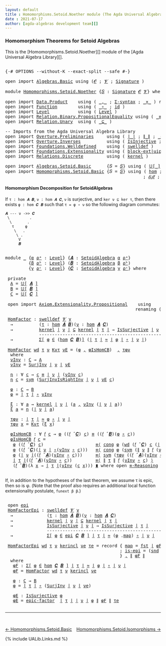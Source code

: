 ```yaml
---
layout: default
title : Homomorphisms.Setoid.Noether module (The Agda Universal Algebra Library)
date : 2021-07-17
author: [agda-algebras development team][]
---
```


### <a id="homomorphism-theorems-for-setoid-algebras">Homomorphism Theorems for Setoid Algebras</a>

This is the [Homomorphisms.Setoid.Noether][] module of the [Agda Universal Algebra Library][].

<pre class="Agda">

<a id="379" class="Symbol">{-#</a> <a id="383" class="Keyword">OPTIONS</a> <a id="391" class="Pragma">--without-K</a> <a id="403" class="Pragma">--exact-split</a> <a id="417" class="Pragma">--safe</a> <a id="424" class="Symbol">#-}</a>

<a id="429" class="Keyword">open</a> <a id="434" class="Keyword">import</a> <a id="441" href="Algebras.Basic.html" class="Module">Algebras.Basic</a> <a id="456" class="Keyword">using</a> <a id="462" class="Symbol">(</a><a id="463" href="Algebras.Basic.html#1155" class="Generalizable">𝓞</a> <a id="465" class="Symbol">;</a> <a id="467" href="Algebras.Basic.html#1157" class="Generalizable">𝓥</a> <a id="469" class="Symbol">;</a> <a id="471" href="Algebras.Basic.html#3581" class="Function">Signature</a> <a id="481" class="Symbol">)</a>

<a id="484" class="Keyword">module</a> <a id="491" href="Homomorphisms.Setoid.Noether.html" class="Module">Homomorphisms.Setoid.Noether</a> <a id="520" class="Symbol">{</a><a id="521" href="Homomorphisms.Setoid.Noether.html#521" class="Bound">𝑆</a> <a id="523" class="Symbol">:</a> <a id="525" href="Algebras.Basic.html#3581" class="Function">Signature</a> <a id="535" href="Algebras.Basic.html#1155" class="Generalizable">𝓞</a> <a id="537" href="Algebras.Basic.html#1157" class="Generalizable">𝓥</a><a id="538" class="Symbol">}</a> <a id="540" class="Keyword">where</a>

<a id="547" class="Keyword">open</a> <a id="552" class="Keyword">import</a> <a id="559" href="Data.Product.html" class="Module">Data.Product</a>    <a id="575" class="Keyword">using</a> <a id="581" class="Symbol">(</a> <a id="583" href="Agda.Builtin.Sigma.html#236" class="InductiveConstructor Operator">_,_</a> <a id="587" class="Symbol">;</a> <a id="589" href="Data.Product.html#916" class="Function">Σ-syntax</a> <a id="598" class="Symbol">;</a> <a id="600" href="Data.Product.html#1167" class="Function Operator">_×_</a> <a id="604" class="Symbol">)</a> <a id="606" class="Keyword">renaming</a> <a id="615" class="Symbol">(</a> <a id="617" href="Agda.Builtin.Sigma.html#252" class="Field">proj₁</a> <a id="623" class="Symbol">to</a> <a id="626" class="Field">fst</a> <a id="630" class="Symbol">;</a> <a id="632" href="Agda.Builtin.Sigma.html#264" class="Field">proj₂</a> <a id="638" class="Symbol">to</a> <a id="641" class="Field">snd</a> <a id="645" class="Symbol">)</a>
<a id="647" class="Keyword">open</a> <a id="652" class="Keyword">import</a> <a id="659" href="Function.html" class="Module">Function</a>        <a id="675" class="Keyword">using</a> <a id="681" class="Symbol">(</a> <a id="683" href="Function.Base.html#1031" class="Function Operator">_∘_</a> <a id="687" class="Symbol">;</a> <a id="689" href="Function.Base.html#615" class="Function">id</a> <a id="692" class="Symbol">)</a>
<a id="694" class="Keyword">open</a> <a id="699" class="Keyword">import</a> <a id="706" href="Level.html" class="Module">Level</a>           <a id="722" class="Keyword">using</a> <a id="728" class="Symbol">(</a> <a id="730" href="Agda.Primitive.html#597" class="Postulate">Level</a> <a id="736" class="Symbol">)</a>
<a id="738" class="Keyword">open</a> <a id="743" class="Keyword">import</a> <a id="750" href="Relation.Binary.PropositionalEquality.html" class="Module">Relation.Binary.PropositionalEquality</a> <a id="788" class="Keyword">using</a> <a id="794" class="Symbol">(</a> <a id="796" href="Agda.Builtin.Equality.html#151" class="Datatype Operator">_≡_</a> <a id="800" class="Symbol">;</a> <a id="802" href="Agda.Builtin.Equality.html#208" class="InductiveConstructor">refl</a> <a id="807" class="Symbol">;</a> <a id="809" href="Relation.Binary.PropositionalEquality.Core.html#1684" class="Function">sym</a> <a id="813" class="Symbol">;</a> <a id="815" href="Relation.Binary.PropositionalEquality.Core.html#1130" class="Function">cong</a> <a id="820" class="Symbol">;</a> <a id="822" class="Keyword">module</a> <a id="829" href="Relation.Binary.PropositionalEquality.Core.html#2708" class="Module">≡-Reasoning</a> <a id="841" class="Symbol">)</a>
<a id="843" class="Keyword">open</a> <a id="848" class="Keyword">import</a> <a id="855" href="Relation.Unary.html" class="Module">Relation.Unary</a>  <a id="871" class="Keyword">using</a> <a id="877" class="Symbol">(</a> <a id="879" href="Relation.Unary.html#1742" class="Function Operator">_⊆_</a> <a id="883" class="Symbol">)</a>

<a id="886" class="Comment">-- Imports from the Agda Universal Algebra Library</a>
<a id="937" class="Keyword">open</a> <a id="942" class="Keyword">import</a> <a id="949" href="Overture.Preliminaries.html" class="Module">Overture.Preliminaries</a>     <a id="976" class="Keyword">using</a> <a id="982" class="Symbol">(</a> <a id="984" href="Overture.Preliminaries.html#4245" class="Function Operator">∣_∣</a> <a id="988" class="Symbol">;</a> <a id="990" href="Overture.Preliminaries.html#4283" class="Function Operator">∥_∥</a> <a id="994" class="Symbol">;</a> <a id="996" href="Overture.Preliminaries.html#9370" class="Function Operator">_≈_</a><a id="999" class="Symbol">)</a>
<a id="1001" class="Keyword">open</a> <a id="1006" class="Keyword">import</a> <a id="1013" href="Overture.Inverses.html" class="Module">Overture.Inverses</a>          <a id="1040" class="Keyword">using</a> <a id="1046" class="Symbol">(</a> <a id="1048" href="Overture.Inverses.html#2352" class="Function">IsInjective</a> <a id="1060" class="Symbol">;</a> <a id="1062" href="Overture.Inverses.html#3227" class="Function">IsSurjective</a> <a id="1075" class="Symbol">;</a> <a id="1077" href="Overture.Inverses.html#3483" class="Function">SurjInv</a> <a id="1085" class="Symbol">)</a>
<a id="1087" class="Keyword">open</a> <a id="1092" class="Keyword">import</a> <a id="1099" href="Foundations.Welldefined.html" class="Module">Foundations.Welldefined</a>    <a id="1126" class="Keyword">using</a> <a id="1132" class="Symbol">(</a> <a id="1134" href="Foundations.Welldefined.html#2935" class="Function">swelldef</a> <a id="1143" class="Symbol">)</a>
<a id="1145" class="Keyword">open</a> <a id="1150" class="Keyword">import</a> <a id="1157" href="Foundations.Extensionality.html" class="Module">Foundations.Extensionality</a> <a id="1184" class="Keyword">using</a> <a id="1190" class="Symbol">(</a> <a id="1192" href="Foundations.Extensionality.html#5955" class="Function">block-ext|uip</a> <a id="1206" class="Symbol">;</a> <a id="1208" href="Foundations.Extensionality.html#4368" class="Function">pred-ext</a> <a id="1217" class="Symbol">;</a> <a id="1219" href="Foundations.Extensionality.html#2625" class="Function">SurjInvIsRightInv</a> <a id="1237" class="Symbol">;</a> <a id="1239" href="Foundations.Extensionality.html#2808" class="Function">epic-factor</a> <a id="1251" class="Symbol">)</a>
<a id="1253" class="Keyword">open</a> <a id="1258" class="Keyword">import</a> <a id="1265" href="Relations.Discrete.html" class="Module">Relations.Discrete</a>         <a id="1292" class="Keyword">using</a> <a id="1298" class="Symbol">(</a> <a id="1300" href="Relations.Discrete.html#3905" class="Function">kernel</a> <a id="1307" class="Symbol">)</a>

<a id="1310" class="Keyword">open</a> <a id="1315" class="Keyword">import</a> <a id="1322" href="Algebras.Setoid.Basic.html" class="Module">Algebras.Setoid.Basic</a>      <a id="1349" class="Symbol">{</a><a id="1350" class="Argument">𝑆</a> <a id="1352" class="Symbol">=</a> <a id="1354" href="Homomorphisms.Setoid.Noether.html#521" class="Bound">𝑆</a><a id="1355" class="Symbol">}</a> <a id="1357" class="Keyword">using</a> <a id="1363" class="Symbol">(</a> <a id="1365" href="Algebras.Setoid.Basic.html#3877" class="Function Operator">𝕌[_]</a> <a id="1370" class="Symbol">;</a> <a id="1372" href="Algebras.Setoid.Basic.html#3276" class="Record">SetoidAlgebra</a> <a id="1386" class="Symbol">;</a> <a id="1388" href="Algebras.Setoid.Basic.html#4509" class="Function Operator">_̂_</a> <a id="1392" class="Symbol">)</a>
<a id="1394" class="Keyword">open</a> <a id="1399" class="Keyword">import</a> <a id="1406" href="Homomorphisms.Setoid.Basic.html" class="Module">Homomorphisms.Setoid.Basic</a> <a id="1433" class="Symbol">{</a><a id="1434" class="Argument">𝑆</a> <a id="1436" class="Symbol">=</a> <a id="1438" href="Homomorphisms.Setoid.Noether.html#521" class="Bound">𝑆</a><a id="1439" class="Symbol">}</a> <a id="1441" class="Keyword">using</a> <a id="1447" class="Symbol">(</a> <a id="1449" href="Homomorphisms.Setoid.Basic.html#2373" class="Function">hom</a> <a id="1453" class="Symbol">;</a> <a id="1455" href="Homomorphisms.Setoid.Basic.html#5671" class="Function">kercon</a> <a id="1462" class="Symbol">;</a> <a id="1464" href="Homomorphisms.Setoid.Basic.html#5878" class="Function Operator">ker[_⇒_]_↾_</a> <a id="1476" class="Symbol">;</a> <a id="1478" href="Homomorphisms.Setoid.Basic.html#3189" class="Function">∘-hom</a> <a id="1484" class="Symbol">;</a> <a id="1486" href="Homomorphisms.Setoid.Basic.html#3405" class="Function">𝒾𝒹</a> <a id="1489" class="Symbol">;</a> <a id="1491" href="Homomorphisms.Setoid.Basic.html#4909" class="Record">epi</a>
                                                     <a id="1548" class="Symbol">;</a> <a id="1550" href="Homomorphisms.Setoid.Basic.html#3498" class="Function">𝓁𝒾𝒻𝓉</a> <a id="1555" class="Symbol">;</a> <a id="1557" href="Homomorphisms.Setoid.Basic.html#3605" class="Function">𝓁ℴ𝓌ℯ𝓇</a> <a id="1563" class="Symbol">;</a> <a id="1565" href="Homomorphisms.Setoid.Basic.html#2228" class="Function">is-homomorphism</a> <a id="1581" class="Symbol">;</a> <a id="1583" href="Homomorphisms.Setoid.Basic.html#2764" class="Function">∘-is-hom</a> <a id="1592" class="Symbol">)</a>
</pre>


#### <a id="homomorphism-decomposition-for-setoidalgebras">Homomorphism Decomposition for SetoidAlgebras</a>


If `τ : hom 𝑨 𝑩`, `ν : hom 𝑨 𝑪`, `ν` is surjective, and `ker ν ⊆ ker τ`, then there exists `φ : hom 𝑪 𝑩` such that `τ = φ ∘ ν` so the following diagram commutes:

```
𝑨 --- ν ->> 𝑪
 \         .
  \       .
   τ     φ
    \   .
     \ .
      V
      𝑩
```

<pre class="Agda">

<a id="1989" class="Keyword">module</a> <a id="1996" href="Homomorphisms.Setoid.Noether.html#1996" class="Module">_</a> <a id="1998" class="Symbol">{</a><a id="1999" href="Homomorphisms.Setoid.Noether.html#1999" class="Bound">α</a> <a id="2001" href="Homomorphisms.Setoid.Noether.html#2001" class="Bound">ρᵃ</a> <a id="2004" class="Symbol">:</a> <a id="2006" href="Agda.Primitive.html#597" class="Postulate">Level</a><a id="2011" class="Symbol">}</a> <a id="2013" class="Symbol">{</a><a id="2014" href="Homomorphisms.Setoid.Noether.html#2014" class="Bound">𝑨</a> <a id="2016" class="Symbol">:</a> <a id="2018" href="Algebras.Setoid.Basic.html#3276" class="Record">SetoidAlgebra</a> <a id="2032" href="Homomorphisms.Setoid.Noether.html#1999" class="Bound">α</a> <a id="2034" href="Homomorphisms.Setoid.Noether.html#2001" class="Bound">ρᵃ</a><a id="2036" class="Symbol">}</a>
         <a id="2047" class="Symbol">{</a><a id="2048" href="Homomorphisms.Setoid.Noether.html#2048" class="Bound">β</a> <a id="2050" href="Homomorphisms.Setoid.Noether.html#2050" class="Bound">ρᵇ</a> <a id="2053" class="Symbol">:</a> <a id="2055" href="Agda.Primitive.html#597" class="Postulate">Level</a><a id="2060" class="Symbol">}</a> <a id="2062" class="Symbol">(</a><a id="2063" href="Homomorphisms.Setoid.Noether.html#2063" class="Bound">𝑩</a> <a id="2065" class="Symbol">:</a> <a id="2067" href="Algebras.Setoid.Basic.html#3276" class="Record">SetoidAlgebra</a> <a id="2081" href="Homomorphisms.Setoid.Noether.html#2048" class="Bound">β</a> <a id="2083" href="Homomorphisms.Setoid.Noether.html#2050" class="Bound">ρᵇ</a><a id="2085" class="Symbol">)</a>
         <a id="2096" class="Symbol">{</a><a id="2097" href="Homomorphisms.Setoid.Noether.html#2097" class="Bound">γ</a> <a id="2099" href="Homomorphisms.Setoid.Noether.html#2099" class="Bound">ρᶜ</a> <a id="2102" class="Symbol">:</a> <a id="2104" href="Agda.Primitive.html#597" class="Postulate">Level</a><a id="2109" class="Symbol">}</a> <a id="2111" class="Symbol">{</a><a id="2112" href="Homomorphisms.Setoid.Noether.html#2112" class="Bound">𝑪</a> <a id="2114" class="Symbol">:</a> <a id="2116" href="Algebras.Setoid.Basic.html#3276" class="Record">SetoidAlgebra</a> <a id="2130" href="Homomorphisms.Setoid.Noether.html#2097" class="Bound">γ</a> <a id="2132" href="Homomorphisms.Setoid.Noether.html#2099" class="Bound">ρᶜ</a><a id="2134" class="Symbol">}</a> <a id="2136" class="Keyword">where</a>

 <a id="2144" class="Keyword">private</a>
  <a id="2154" href="Homomorphisms.Setoid.Noether.html#2154" class="Function">A</a> <a id="2156" class="Symbol">=</a> <a id="2158" href="Algebras.Setoid.Basic.html#3877" class="Function Operator">𝕌[</a> <a id="2161" href="Homomorphisms.Setoid.Noether.html#2014" class="Bound">𝑨</a> <a id="2163" href="Algebras.Setoid.Basic.html#3877" class="Function Operator">]</a>
  <a id="2167" href="Homomorphisms.Setoid.Noether.html#2167" class="Function">B</a> <a id="2169" class="Symbol">=</a> <a id="2171" href="Algebras.Setoid.Basic.html#3877" class="Function Operator">𝕌[</a> <a id="2174" href="Homomorphisms.Setoid.Noether.html#2063" class="Bound">𝑩</a> <a id="2176" href="Algebras.Setoid.Basic.html#3877" class="Function Operator">]</a>
  <a id="2180" href="Homomorphisms.Setoid.Noether.html#2180" class="Function">C</a> <a id="2182" class="Symbol">=</a> <a id="2184" href="Algebras.Setoid.Basic.html#3877" class="Function Operator">𝕌[</a> <a id="2187" href="Homomorphisms.Setoid.Noether.html#2112" class="Bound">𝑪</a> <a id="2189" href="Algebras.Setoid.Basic.html#3877" class="Function Operator">]</a>

 <a id="2193" class="Keyword">open</a> <a id="2198" class="Keyword">import</a> <a id="2205" href="Axiom.Extensionality.Propositional.html" class="Module">Axiom.Extensionality.Propositional</a>    <a id="2243" class="Keyword">using</a>    <a id="2252" class="Symbol">()</a>
                                                  <a id="2305" class="Keyword">renaming</a> <a id="2314" class="Symbol">(</a><a id="2315" href="Axiom.Extensionality.Propositional.html#741" class="Function">Extensionality</a> <a id="2330" class="Symbol">to</a> <a id="2333" class="Function">funext</a><a id="2339" class="Symbol">)</a>

 <a id="2343" href="Homomorphisms.Setoid.Noether.html#2343" class="Function">HomFactor</a> <a id="2353" class="Symbol">:</a> <a id="2355" href="Foundations.Welldefined.html#2935" class="Function">swelldef</a> <a id="2364" href="Homomorphisms.Setoid.Noether.html#537" class="Bound">𝓥</a> <a id="2366" href="Homomorphisms.Setoid.Noether.html#2097" class="Bound">γ</a>
  <a id="2370" class="Symbol">→</a>          <a id="2381" class="Symbol">(</a><a id="2382" href="Homomorphisms.Setoid.Noether.html#2382" class="Bound">τ</a> <a id="2384" class="Symbol">:</a> <a id="2386" href="Homomorphisms.Setoid.Basic.html#2373" class="Function">hom</a> <a id="2390" href="Homomorphisms.Setoid.Noether.html#2014" class="Bound">𝑨</a> <a id="2392" href="Homomorphisms.Setoid.Noether.html#2063" class="Bound">𝑩</a><a id="2393" class="Symbol">)(</a><a id="2395" href="Homomorphisms.Setoid.Noether.html#2395" class="Bound">ν</a> <a id="2397" class="Symbol">:</a> <a id="2399" href="Homomorphisms.Setoid.Basic.html#2373" class="Function">hom</a> <a id="2403" href="Homomorphisms.Setoid.Noether.html#2014" class="Bound">𝑨</a> <a id="2405" href="Homomorphisms.Setoid.Noether.html#2112" class="Bound">𝑪</a><a id="2406" class="Symbol">)</a>
  <a id="2410" class="Symbol">→</a>          <a id="2421" href="Relations.Discrete.html#3905" class="Function">kernel</a> <a id="2428" href="Overture.Preliminaries.html#4245" class="Function Operator">∣</a> <a id="2430" href="Homomorphisms.Setoid.Noether.html#2395" class="Bound">ν</a> <a id="2432" href="Overture.Preliminaries.html#4245" class="Function Operator">∣</a> <a id="2434" href="Relation.Unary.html#1742" class="Function Operator">⊆</a> <a id="2436" href="Relations.Discrete.html#3905" class="Function">kernel</a> <a id="2443" href="Overture.Preliminaries.html#4245" class="Function Operator">∣</a> <a id="2445" href="Homomorphisms.Setoid.Noether.html#2382" class="Bound">τ</a> <a id="2447" href="Overture.Preliminaries.html#4245" class="Function Operator">∣</a> <a id="2449" class="Symbol">→</a> <a id="2451" href="Overture.Inverses.html#3227" class="Function">IsSurjective</a> <a id="2464" href="Overture.Preliminaries.html#4245" class="Function Operator">∣</a> <a id="2466" href="Homomorphisms.Setoid.Noether.html#2395" class="Bound">ν</a> <a id="2468" href="Overture.Preliminaries.html#4245" class="Function Operator">∣</a>
             <a id="2483" class="Comment">--------------------------------------------------</a>
  <a id="2536" class="Symbol">→</a>          <a id="2547" href="Data.Product.html#916" class="Function">Σ[</a> <a id="2550" href="Homomorphisms.Setoid.Noether.html#2550" class="Bound">φ</a> <a id="2552" href="Data.Product.html#916" class="Function">∈</a> <a id="2554" class="Symbol">(</a><a id="2555" href="Homomorphisms.Setoid.Basic.html#2373" class="Function">hom</a> <a id="2559" href="Homomorphisms.Setoid.Noether.html#2112" class="Bound">𝑪</a> <a id="2561" href="Homomorphisms.Setoid.Noether.html#2063" class="Bound">𝑩</a><a id="2562" class="Symbol">)</a><a id="2563" href="Data.Product.html#916" class="Function">]</a> <a id="2565" class="Symbol">(</a><a id="2566" href="Overture.Preliminaries.html#4245" class="Function Operator">∣</a> <a id="2568" href="Homomorphisms.Setoid.Noether.html#2382" class="Bound">τ</a> <a id="2570" href="Overture.Preliminaries.html#4245" class="Function Operator">∣</a> <a id="2572" href="Overture.Preliminaries.html#9370" class="Function Operator">≈</a> <a id="2574" href="Overture.Preliminaries.html#4245" class="Function Operator">∣</a> <a id="2576" href="Homomorphisms.Setoid.Noether.html#2550" class="Bound">φ</a> <a id="2578" href="Overture.Preliminaries.html#4245" class="Function Operator">∣</a> <a id="2580" href="Function.Base.html#1031" class="Function Operator">∘</a> <a id="2582" href="Overture.Preliminaries.html#4245" class="Function Operator">∣</a> <a id="2584" href="Homomorphisms.Setoid.Noether.html#2395" class="Bound">ν</a> <a id="2586" href="Overture.Preliminaries.html#4245" class="Function Operator">∣</a><a id="2587" class="Symbol">)</a>

 <a id="2591" href="Homomorphisms.Setoid.Noether.html#2343" class="Function">HomFactor</a> <a id="2601" href="Homomorphisms.Setoid.Noether.html#2601" class="Bound">wd</a> <a id="2604" href="Homomorphisms.Setoid.Noether.html#2604" class="Bound">τ</a> <a id="2606" href="Homomorphisms.Setoid.Noether.html#2606" class="Bound">ν</a> <a id="2608" href="Homomorphisms.Setoid.Noether.html#2608" class="Bound">Kντ</a> <a id="2612" href="Homomorphisms.Setoid.Noether.html#2612" class="Bound">νE</a> <a id="2615" class="Symbol">=</a> <a id="2617" class="Symbol">(</a><a id="2618" href="Homomorphisms.Setoid.Noether.html#2766" class="Function">φ</a> <a id="2620" href="Agda.Builtin.Sigma.html#236" class="InductiveConstructor Operator">,</a> <a id="2622" href="Homomorphisms.Setoid.Noether.html#2912" class="Function">φIsHomCB</a><a id="2630" class="Symbol">)</a>  <a id="2633" href="Agda.Builtin.Sigma.html#236" class="InductiveConstructor Operator">,</a> <a id="2635" href="Homomorphisms.Setoid.Noether.html#2865" class="Function">τφν</a>
  <a id="2641" class="Keyword">where</a>
  <a id="2649" href="Homomorphisms.Setoid.Noether.html#2649" class="Function">νInv</a> <a id="2654" class="Symbol">:</a> <a id="2656" href="Homomorphisms.Setoid.Noether.html#2180" class="Function">C</a> <a id="2658" class="Symbol">→</a> <a id="2660" href="Homomorphisms.Setoid.Noether.html#2154" class="Function">A</a>
  <a id="2664" href="Homomorphisms.Setoid.Noether.html#2649" class="Function">νInv</a> <a id="2669" class="Symbol">=</a> <a id="2671" href="Overture.Inverses.html#3483" class="Function">SurjInv</a> <a id="2679" href="Overture.Preliminaries.html#4245" class="Function Operator">∣</a> <a id="2681" href="Homomorphisms.Setoid.Noether.html#2606" class="Bound">ν</a> <a id="2683" href="Overture.Preliminaries.html#4245" class="Function Operator">∣</a> <a id="2685" href="Homomorphisms.Setoid.Noether.html#2612" class="Bound">νE</a>

  <a id="2691" href="Homomorphisms.Setoid.Noether.html#2691" class="Function">η</a> <a id="2693" class="Symbol">:</a> <a id="2695" class="Symbol">∀</a> <a id="2697" href="Homomorphisms.Setoid.Noether.html#2697" class="Bound">c</a> <a id="2699" class="Symbol">→</a> <a id="2701" href="Homomorphisms.Setoid.Noether.html#2697" class="Bound">c</a> <a id="2703" href="Agda.Builtin.Equality.html#151" class="Datatype Operator">≡</a> <a id="2705" href="Overture.Preliminaries.html#4245" class="Function Operator">∣</a> <a id="2707" href="Homomorphisms.Setoid.Noether.html#2606" class="Bound">ν</a> <a id="2709" href="Overture.Preliminaries.html#4245" class="Function Operator">∣</a> <a id="2711" class="Symbol">(</a><a id="2712" href="Homomorphisms.Setoid.Noether.html#2649" class="Function">νInv</a> <a id="2717" href="Homomorphisms.Setoid.Noether.html#2697" class="Bound">c</a><a id="2718" class="Symbol">)</a>
  <a id="2722" href="Homomorphisms.Setoid.Noether.html#2691" class="Function">η</a> <a id="2724" href="Homomorphisms.Setoid.Noether.html#2724" class="Bound">c</a> <a id="2726" class="Symbol">=</a> <a id="2728" href="Relation.Binary.PropositionalEquality.Core.html#1684" class="Function">sym</a> <a id="2732" class="Symbol">(</a><a id="2733" href="Foundations.Extensionality.html#2625" class="Function">SurjInvIsRightInv</a> <a id="2751" href="Overture.Preliminaries.html#4245" class="Function Operator">∣</a> <a id="2753" href="Homomorphisms.Setoid.Noether.html#2606" class="Bound">ν</a> <a id="2755" href="Overture.Preliminaries.html#4245" class="Function Operator">∣</a> <a id="2757" href="Homomorphisms.Setoid.Noether.html#2612" class="Bound">νE</a> <a id="2760" href="Homomorphisms.Setoid.Noether.html#2724" class="Bound">c</a><a id="2761" class="Symbol">)</a>

  <a id="2766" href="Homomorphisms.Setoid.Noether.html#2766" class="Function">φ</a> <a id="2768" class="Symbol">:</a> <a id="2770" href="Homomorphisms.Setoid.Noether.html#2180" class="Function">C</a> <a id="2772" class="Symbol">→</a> <a id="2774" href="Homomorphisms.Setoid.Noether.html#2167" class="Function">B</a>
  <a id="2778" href="Homomorphisms.Setoid.Noether.html#2766" class="Function">φ</a> <a id="2780" class="Symbol">=</a> <a id="2782" href="Overture.Preliminaries.html#4245" class="Function Operator">∣</a> <a id="2784" href="Homomorphisms.Setoid.Noether.html#2604" class="Bound">τ</a> <a id="2786" href="Overture.Preliminaries.html#4245" class="Function Operator">∣</a> <a id="2788" href="Function.Base.html#1031" class="Function Operator">∘</a> <a id="2790" href="Homomorphisms.Setoid.Noether.html#2649" class="Function">νInv</a>

  <a id="2798" href="Homomorphisms.Setoid.Noether.html#2798" class="Function">ξ</a> <a id="2800" class="Symbol">:</a> <a id="2802" class="Symbol">∀</a> <a id="2804" href="Homomorphisms.Setoid.Noether.html#2804" class="Bound">a</a> <a id="2806" class="Symbol">→</a> <a id="2808" href="Relations.Discrete.html#3905" class="Function">kernel</a> <a id="2815" href="Overture.Preliminaries.html#4245" class="Function Operator">∣</a> <a id="2817" href="Homomorphisms.Setoid.Noether.html#2606" class="Bound">ν</a> <a id="2819" href="Overture.Preliminaries.html#4245" class="Function Operator">∣</a> <a id="2821" class="Symbol">(</a><a id="2822" href="Homomorphisms.Setoid.Noether.html#2804" class="Bound">a</a> <a id="2824" href="Agda.Builtin.Sigma.html#236" class="InductiveConstructor Operator">,</a> <a id="2826" href="Homomorphisms.Setoid.Noether.html#2649" class="Function">νInv</a> <a id="2831" class="Symbol">(</a><a id="2832" href="Overture.Preliminaries.html#4245" class="Function Operator">∣</a> <a id="2834" href="Homomorphisms.Setoid.Noether.html#2606" class="Bound">ν</a> <a id="2836" href="Overture.Preliminaries.html#4245" class="Function Operator">∣</a> <a id="2838" href="Homomorphisms.Setoid.Noether.html#2804" class="Bound">a</a><a id="2839" class="Symbol">))</a>
  <a id="2844" href="Homomorphisms.Setoid.Noether.html#2798" class="Function">ξ</a> <a id="2846" href="Homomorphisms.Setoid.Noether.html#2846" class="Bound">a</a> <a id="2848" class="Symbol">=</a> <a id="2850" href="Homomorphisms.Setoid.Noether.html#2691" class="Function">η</a> <a id="2852" class="Symbol">(</a><a id="2853" href="Overture.Preliminaries.html#4245" class="Function Operator">∣</a> <a id="2855" href="Homomorphisms.Setoid.Noether.html#2606" class="Bound">ν</a> <a id="2857" href="Overture.Preliminaries.html#4245" class="Function Operator">∣</a> <a id="2859" href="Homomorphisms.Setoid.Noether.html#2846" class="Bound">a</a><a id="2860" class="Symbol">)</a>

  <a id="2865" href="Homomorphisms.Setoid.Noether.html#2865" class="Function">τφν</a> <a id="2869" class="Symbol">:</a> <a id="2871" href="Overture.Preliminaries.html#4245" class="Function Operator">∣</a> <a id="2873" href="Homomorphisms.Setoid.Noether.html#2604" class="Bound">τ</a> <a id="2875" href="Overture.Preliminaries.html#4245" class="Function Operator">∣</a> <a id="2877" href="Overture.Preliminaries.html#9370" class="Function Operator">≈</a> <a id="2879" href="Homomorphisms.Setoid.Noether.html#2766" class="Function">φ</a> <a id="2881" href="Function.Base.html#1031" class="Function Operator">∘</a> <a id="2883" href="Overture.Preliminaries.html#4245" class="Function Operator">∣</a> <a id="2885" href="Homomorphisms.Setoid.Noether.html#2606" class="Bound">ν</a> <a id="2887" href="Overture.Preliminaries.html#4245" class="Function Operator">∣</a>
  <a id="2891" href="Homomorphisms.Setoid.Noether.html#2865" class="Function">τφν</a> <a id="2895" href="Homomorphisms.Setoid.Noether.html#2895" class="Bound">x</a> <a id="2897" class="Symbol">=</a> <a id="2899" href="Homomorphisms.Setoid.Noether.html#2608" class="Bound">Kντ</a> <a id="2903" class="Symbol">(</a><a id="2904" href="Homomorphisms.Setoid.Noether.html#2798" class="Function">ξ</a> <a id="2906" href="Homomorphisms.Setoid.Noether.html#2895" class="Bound">x</a><a id="2907" class="Symbol">)</a>

  <a id="2912" href="Homomorphisms.Setoid.Noether.html#2912" class="Function">φIsHomCB</a> <a id="2921" class="Symbol">:</a> <a id="2923" class="Symbol">∀</a> <a id="2925" href="Homomorphisms.Setoid.Noether.html#2925" class="Bound">𝑓</a> <a id="2927" href="Homomorphisms.Setoid.Noether.html#2927" class="Bound">c</a> <a id="2929" class="Symbol">→</a> <a id="2931" href="Homomorphisms.Setoid.Noether.html#2766" class="Function">φ</a> <a id="2933" class="Symbol">((</a><a id="2935" href="Homomorphisms.Setoid.Noether.html#2925" class="Bound">𝑓</a> <a id="2937" href="Algebras.Setoid.Basic.html#4509" class="Function Operator">̂</a> <a id="2939" href="Homomorphisms.Setoid.Noether.html#2112" class="Bound">𝑪</a><a id="2940" class="Symbol">)</a> <a id="2942" href="Homomorphisms.Setoid.Noether.html#2927" class="Bound">c</a><a id="2943" class="Symbol">)</a> <a id="2945" href="Agda.Builtin.Equality.html#151" class="Datatype Operator">≡</a> <a id="2947" class="Symbol">((</a><a id="2949" href="Homomorphisms.Setoid.Noether.html#2925" class="Bound">𝑓</a> <a id="2951" href="Algebras.Setoid.Basic.html#4509" class="Function Operator">̂</a> <a id="2953" href="Homomorphisms.Setoid.Noether.html#2063" class="Bound">𝑩</a><a id="2954" class="Symbol">)(</a><a id="2956" href="Homomorphisms.Setoid.Noether.html#2766" class="Function">φ</a> <a id="2958" href="Function.Base.html#1031" class="Function Operator">∘</a> <a id="2960" href="Homomorphisms.Setoid.Noether.html#2927" class="Bound">c</a><a id="2961" class="Symbol">))</a>
  <a id="2966" href="Homomorphisms.Setoid.Noether.html#2912" class="Function">φIsHomCB</a> <a id="2975" href="Homomorphisms.Setoid.Noether.html#2975" class="Bound">𝑓</a> <a id="2977" href="Homomorphisms.Setoid.Noether.html#2977" class="Bound">c</a> <a id="2979" class="Symbol">=</a>
   <a id="2984" href="Homomorphisms.Setoid.Noether.html#2766" class="Function">φ</a> <a id="2986" class="Symbol">((</a><a id="2988" href="Homomorphisms.Setoid.Noether.html#2975" class="Bound">𝑓</a> <a id="2990" href="Algebras.Setoid.Basic.html#4509" class="Function Operator">̂</a> <a id="2992" href="Homomorphisms.Setoid.Noether.html#2112" class="Bound">𝑪</a><a id="2993" class="Symbol">)</a> <a id="2995" href="Homomorphisms.Setoid.Noether.html#2977" class="Bound">c</a><a id="2996" class="Symbol">)</a>                    <a id="3017" href="Relation.Binary.PropositionalEquality.Core.html#2923" class="Function">≡⟨</a> <a id="3020" href="Relation.Binary.PropositionalEquality.Core.html#1130" class="Function">cong</a> <a id="3025" href="Homomorphisms.Setoid.Noether.html#2766" class="Function">φ</a> <a id="3027" class="Symbol">(</a><a id="3028" href="Homomorphisms.Setoid.Noether.html#2601" class="Bound">wd</a> <a id="3031" class="Symbol">(</a><a id="3032" href="Homomorphisms.Setoid.Noether.html#2975" class="Bound">𝑓</a> <a id="3034" href="Algebras.Setoid.Basic.html#4509" class="Function Operator">̂</a> <a id="3036" href="Homomorphisms.Setoid.Noether.html#2112" class="Bound">𝑪</a><a id="3037" class="Symbol">)</a> <a id="3039" href="Homomorphisms.Setoid.Noether.html#2977" class="Bound">c</a> <a id="3041" class="Symbol">(</a><a id="3042" href="Overture.Preliminaries.html#4245" class="Function Operator">∣</a> <a id="3044" href="Homomorphisms.Setoid.Noether.html#2606" class="Bound">ν</a> <a id="3046" href="Overture.Preliminaries.html#4245" class="Function Operator">∣</a> <a id="3048" href="Function.Base.html#1031" class="Function Operator">∘</a> <a id="3050" class="Symbol">(</a><a id="3051" href="Homomorphisms.Setoid.Noether.html#2649" class="Function">νInv</a> <a id="3056" href="Function.Base.html#1031" class="Function Operator">∘</a> <a id="3058" href="Homomorphisms.Setoid.Noether.html#2977" class="Bound">c</a><a id="3059" class="Symbol">))</a> <a id="3062" class="Symbol">λ</a> <a id="3064" href="Homomorphisms.Setoid.Noether.html#3064" class="Bound">i</a> <a id="3066" class="Symbol">→</a> <a id="3068" href="Homomorphisms.Setoid.Noether.html#2691" class="Function">η</a> <a id="3070" class="Symbol">((</a><a id="3072" href="Homomorphisms.Setoid.Noether.html#2977" class="Bound">c</a> <a id="3074" href="Homomorphisms.Setoid.Noether.html#3064" class="Bound">i</a><a id="3075" class="Symbol">)))</a><a id="3078" href="Relation.Binary.PropositionalEquality.Core.html#2923" class="Function">⟩</a>
   <a id="3083" href="Homomorphisms.Setoid.Noether.html#2766" class="Function">φ</a> <a id="3085" class="Symbol">((</a><a id="3087" href="Homomorphisms.Setoid.Noether.html#2975" class="Bound">𝑓</a> <a id="3089" href="Algebras.Setoid.Basic.html#4509" class="Function Operator">̂</a> <a id="3091" href="Homomorphisms.Setoid.Noether.html#2112" class="Bound">𝑪</a><a id="3092" class="Symbol">)(</a><a id="3094" href="Overture.Preliminaries.html#4245" class="Function Operator">∣</a> <a id="3096" href="Homomorphisms.Setoid.Noether.html#2606" class="Bound">ν</a> <a id="3098" href="Overture.Preliminaries.html#4245" class="Function Operator">∣</a> <a id="3100" href="Function.Base.html#1031" class="Function Operator">∘</a><a id="3101" class="Symbol">(</a><a id="3102" href="Homomorphisms.Setoid.Noether.html#2649" class="Function">νInv</a> <a id="3107" href="Function.Base.html#1031" class="Function Operator">∘</a> <a id="3109" href="Homomorphisms.Setoid.Noether.html#2977" class="Bound">c</a><a id="3110" class="Symbol">)))</a>   <a id="3116" href="Relation.Binary.PropositionalEquality.Core.html#2923" class="Function">≡⟨</a> <a id="3119" href="Relation.Binary.PropositionalEquality.Core.html#1130" class="Function">cong</a> <a id="3124" href="Homomorphisms.Setoid.Noether.html#2766" class="Function">φ</a> <a id="3126" class="Symbol">(</a><a id="3127" href="Relation.Binary.PropositionalEquality.Core.html#1684" class="Function">sym</a> <a id="3131" class="Symbol">(</a><a id="3132" href="Overture.Preliminaries.html#4283" class="Function Operator">∥</a> <a id="3134" href="Homomorphisms.Setoid.Noether.html#2606" class="Bound">ν</a> <a id="3136" href="Overture.Preliminaries.html#4283" class="Function Operator">∥</a> <a id="3138" href="Homomorphisms.Setoid.Noether.html#2975" class="Bound">𝑓</a> <a id="3140" class="Symbol">(</a><a id="3141" href="Homomorphisms.Setoid.Noether.html#2649" class="Function">νInv</a> <a id="3146" href="Function.Base.html#1031" class="Function Operator">∘</a> <a id="3148" href="Homomorphisms.Setoid.Noether.html#2977" class="Bound">c</a><a id="3149" class="Symbol">)))</a> <a id="3153" href="Relation.Binary.PropositionalEquality.Core.html#2923" class="Function">⟩</a>
   <a id="3158" href="Homomorphisms.Setoid.Noether.html#2766" class="Function">φ</a> <a id="3160" class="Symbol">(</a><a id="3161" href="Overture.Preliminaries.html#4245" class="Function Operator">∣</a> <a id="3163" href="Homomorphisms.Setoid.Noether.html#2606" class="Bound">ν</a> <a id="3165" href="Overture.Preliminaries.html#4245" class="Function Operator">∣</a><a id="3166" class="Symbol">((</a><a id="3168" href="Homomorphisms.Setoid.Noether.html#2975" class="Bound">𝑓</a> <a id="3170" href="Algebras.Setoid.Basic.html#4509" class="Function Operator">̂</a> <a id="3172" href="Homomorphisms.Setoid.Noether.html#2014" class="Bound">𝑨</a><a id="3173" class="Symbol">)(</a><a id="3175" href="Homomorphisms.Setoid.Noether.html#2649" class="Function">νInv</a> <a id="3180" href="Function.Base.html#1031" class="Function Operator">∘</a> <a id="3182" href="Homomorphisms.Setoid.Noether.html#2977" class="Bound">c</a><a id="3183" class="Symbol">)))</a>     <a id="3191" href="Relation.Binary.PropositionalEquality.Core.html#2923" class="Function">≡⟨</a> <a id="3194" href="Relation.Binary.PropositionalEquality.Core.html#1684" class="Function">sym</a> <a id="3198" class="Symbol">(</a><a id="3199" href="Homomorphisms.Setoid.Noether.html#2865" class="Function">τφν</a> <a id="3203" class="Symbol">((</a><a id="3205" href="Homomorphisms.Setoid.Noether.html#2975" class="Bound">𝑓</a> <a id="3207" href="Algebras.Setoid.Basic.html#4509" class="Function Operator">̂</a> <a id="3209" href="Homomorphisms.Setoid.Noether.html#2014" class="Bound">𝑨</a><a id="3210" class="Symbol">)(</a><a id="3212" href="Homomorphisms.Setoid.Noether.html#2649" class="Function">νInv</a> <a id="3217" href="Function.Base.html#1031" class="Function Operator">∘</a> <a id="3219" href="Homomorphisms.Setoid.Noether.html#2977" class="Bound">c</a><a id="3220" class="Symbol">)))</a> <a id="3224" href="Relation.Binary.PropositionalEquality.Core.html#2923" class="Function">⟩</a>
   <a id="3229" href="Overture.Preliminaries.html#4245" class="Function Operator">∣</a> <a id="3231" href="Homomorphisms.Setoid.Noether.html#2604" class="Bound">τ</a> <a id="3233" href="Overture.Preliminaries.html#4245" class="Function Operator">∣</a><a id="3234" class="Symbol">((</a><a id="3236" href="Homomorphisms.Setoid.Noether.html#2975" class="Bound">𝑓</a> <a id="3238" href="Algebras.Setoid.Basic.html#4509" class="Function Operator">̂</a> <a id="3240" href="Homomorphisms.Setoid.Noether.html#2014" class="Bound">𝑨</a><a id="3241" class="Symbol">)(</a><a id="3243" href="Homomorphisms.Setoid.Noether.html#2649" class="Function">νInv</a> <a id="3248" href="Function.Base.html#1031" class="Function Operator">∘</a> <a id="3250" href="Homomorphisms.Setoid.Noether.html#2977" class="Bound">c</a><a id="3251" class="Symbol">))</a>         <a id="3262" href="Relation.Binary.PropositionalEquality.Core.html#2923" class="Function">≡⟨</a> <a id="3265" href="Overture.Preliminaries.html#4283" class="Function Operator">∥</a> <a id="3267" href="Homomorphisms.Setoid.Noether.html#2604" class="Bound">τ</a> <a id="3269" href="Overture.Preliminaries.html#4283" class="Function Operator">∥</a> <a id="3271" href="Homomorphisms.Setoid.Noether.html#2975" class="Bound">𝑓</a> <a id="3273" class="Symbol">(</a><a id="3274" href="Homomorphisms.Setoid.Noether.html#2649" class="Function">νInv</a> <a id="3279" href="Function.Base.html#1031" class="Function Operator">∘</a> <a id="3281" href="Homomorphisms.Setoid.Noether.html#2977" class="Bound">c</a><a id="3282" class="Symbol">)</a> <a id="3284" href="Relation.Binary.PropositionalEquality.Core.html#2923" class="Function">⟩</a>
   <a id="3289" class="Symbol">(</a><a id="3290" href="Homomorphisms.Setoid.Noether.html#2975" class="Bound">𝑓</a> <a id="3292" href="Algebras.Setoid.Basic.html#4509" class="Function Operator">̂</a> <a id="3294" href="Homomorphisms.Setoid.Noether.html#2063" class="Bound">𝑩</a><a id="3295" class="Symbol">)(λ</a> <a id="3299" href="Homomorphisms.Setoid.Noether.html#3299" class="Bound">x</a> <a id="3301" class="Symbol">→</a> <a id="3303" href="Overture.Preliminaries.html#4245" class="Function Operator">∣</a> <a id="3305" href="Homomorphisms.Setoid.Noether.html#2604" class="Bound">τ</a> <a id="3307" href="Overture.Preliminaries.html#4245" class="Function Operator">∣</a><a id="3308" class="Symbol">(</a><a id="3309" href="Homomorphisms.Setoid.Noether.html#2649" class="Function">νInv</a> <a id="3314" class="Symbol">(</a><a id="3315" href="Homomorphisms.Setoid.Noether.html#2977" class="Bound">c</a> <a id="3317" href="Homomorphisms.Setoid.Noether.html#3299" class="Bound">x</a><a id="3318" class="Symbol">)))</a> <a id="3322" href="Relation.Binary.PropositionalEquality.Core.html#3105" class="Function Operator">∎</a> <a id="3324" class="Keyword">where</a> <a id="3330" class="Keyword">open</a> <a id="3335" href="Relation.Binary.PropositionalEquality.Core.html#2708" class="Module">≡-Reasoning</a>

</pre>

If, in addition to the hypotheses of the last theorem, we assume τ is epic, then so is φ. (Note that the proof also requires an additional local function extensionality postulate, `funext β β`.)

<pre class="Agda">

 <a id="3571" class="Keyword">open</a> <a id="3576" href="Homomorphisms.Setoid.Basic.html#4909" class="Module">epi</a>
 <a id="3581" href="Homomorphisms.Setoid.Noether.html#3581" class="Function">HomFactorEpi</a> <a id="3594" class="Symbol">:</a> <a id="3596" href="Foundations.Welldefined.html#2935" class="Function">swelldef</a> <a id="3605" href="Homomorphisms.Setoid.Noether.html#537" class="Bound">𝓥</a> <a id="3607" href="Homomorphisms.Setoid.Noether.html#2097" class="Bound">γ</a>
  <a id="3611" class="Symbol">→</a>             <a id="3625" class="Symbol">(</a><a id="3626" href="Homomorphisms.Setoid.Noether.html#3626" class="Bound">τ</a> <a id="3628" class="Symbol">:</a> <a id="3630" href="Homomorphisms.Setoid.Basic.html#2373" class="Function">hom</a> <a id="3634" href="Homomorphisms.Setoid.Noether.html#2014" class="Bound">𝑨</a> <a id="3636" href="Homomorphisms.Setoid.Noether.html#2063" class="Bound">𝑩</a><a id="3637" class="Symbol">)(</a><a id="3639" href="Homomorphisms.Setoid.Noether.html#3639" class="Bound">ν</a> <a id="3641" class="Symbol">:</a> <a id="3643" href="Homomorphisms.Setoid.Basic.html#2373" class="Function">hom</a> <a id="3647" href="Homomorphisms.Setoid.Noether.html#2014" class="Bound">𝑨</a> <a id="3649" href="Homomorphisms.Setoid.Noether.html#2112" class="Bound">𝑪</a><a id="3650" class="Symbol">)</a>
  <a id="3654" class="Symbol">→</a>             <a id="3668" href="Relations.Discrete.html#3905" class="Function">kernel</a> <a id="3675" href="Overture.Preliminaries.html#4245" class="Function Operator">∣</a> <a id="3677" href="Homomorphisms.Setoid.Noether.html#3639" class="Bound">ν</a> <a id="3679" href="Overture.Preliminaries.html#4245" class="Function Operator">∣</a> <a id="3681" href="Relation.Unary.html#1742" class="Function Operator">⊆</a> <a id="3683" href="Relations.Discrete.html#3905" class="Function">kernel</a> <a id="3690" href="Overture.Preliminaries.html#4245" class="Function Operator">∣</a> <a id="3692" href="Homomorphisms.Setoid.Noether.html#3626" class="Bound">τ</a> <a id="3694" href="Overture.Preliminaries.html#4245" class="Function Operator">∣</a>
  <a id="3698" class="Symbol">→</a>             <a id="3712" href="Overture.Inverses.html#3227" class="Function">IsSurjective</a> <a id="3725" href="Overture.Preliminaries.html#4245" class="Function Operator">∣</a> <a id="3727" href="Homomorphisms.Setoid.Noether.html#3639" class="Bound">ν</a> <a id="3729" href="Overture.Preliminaries.html#4245" class="Function Operator">∣</a> <a id="3731" class="Symbol">→</a> <a id="3733" href="Overture.Inverses.html#3227" class="Function">IsSurjective</a> <a id="3746" href="Overture.Preliminaries.html#4245" class="Function Operator">∣</a> <a id="3748" href="Homomorphisms.Setoid.Noether.html#3626" class="Bound">τ</a> <a id="3750" href="Overture.Preliminaries.html#4245" class="Function Operator">∣</a>
                <a id="3768" class="Comment">---------------------------------------------</a>
  <a id="3816" class="Symbol">→</a>             <a id="3830" href="Data.Product.html#916" class="Function">Σ[</a> <a id="3833" href="Homomorphisms.Setoid.Noether.html#3833" class="Bound">φ</a> <a id="3835" href="Data.Product.html#916" class="Function">∈</a> <a id="3837" href="Homomorphisms.Setoid.Basic.html#4909" class="Record">epi</a> <a id="3841" href="Homomorphisms.Setoid.Noether.html#2112" class="Bound">𝑪</a> <a id="3843" href="Homomorphisms.Setoid.Noether.html#2063" class="Bound">𝑩</a> <a id="3845" href="Data.Product.html#916" class="Function">]</a> <a id="3847" href="Overture.Preliminaries.html#4245" class="Function Operator">∣</a> <a id="3849" href="Homomorphisms.Setoid.Noether.html#3626" class="Bound">τ</a> <a id="3851" href="Overture.Preliminaries.html#4245" class="Function Operator">∣</a> <a id="3853" href="Overture.Preliminaries.html#9370" class="Function Operator">≈</a> <a id="3855" class="Symbol">(</a><a id="3856" href="Homomorphisms.Setoid.Noether.html#3833" class="Bound">φ</a> <a id="3858" class="Symbol">.</a><a id="3859" href="Homomorphisms.Setoid.Basic.html#5012" class="Field">map</a><a id="3862" class="Symbol">)</a> <a id="3864" href="Function.Base.html#1031" class="Function Operator">∘</a> <a id="3866" href="Overture.Preliminaries.html#4245" class="Function Operator">∣</a> <a id="3868" href="Homomorphisms.Setoid.Noether.html#3639" class="Bound">ν</a> <a id="3870" href="Overture.Preliminaries.html#4245" class="Function Operator">∣</a>

 <a id="3874" href="Homomorphisms.Setoid.Noether.html#3581" class="Function">HomFactorEpi</a> <a id="3887" href="Homomorphisms.Setoid.Noether.html#3887" class="Bound">wd</a> <a id="3890" href="Homomorphisms.Setoid.Noether.html#3890" class="Bound">τ</a> <a id="3892" href="Homomorphisms.Setoid.Noether.html#3892" class="Bound">ν</a> <a id="3894" href="Homomorphisms.Setoid.Noether.html#3894" class="Bound">kerincl</a> <a id="3902" href="Homomorphisms.Setoid.Noether.html#3902" class="Bound">νe</a> <a id="3905" href="Homomorphisms.Setoid.Noether.html#3905" class="Bound">τe</a> <a id="3908" class="Symbol">=</a> <a id="3910" class="Keyword">record</a> <a id="3917" class="Symbol">{</a> <a id="3919" href="Homomorphisms.Setoid.Basic.html#5012" class="Field">map</a> <a id="3923" class="Symbol">=</a> <a id="3925" href="Homomorphisms.Setoid.Noether.html#626" class="Field">fst</a> <a id="3929" href="Overture.Preliminaries.html#4245" class="Function Operator">∣</a> <a id="3931" href="Homomorphisms.Setoid.Noether.html#4075" class="Function">φF</a> <a id="3934" href="Overture.Preliminaries.html#4245" class="Function Operator">∣</a>
                                            <a id="3980" class="Symbol">;</a> <a id="3982" href="Homomorphisms.Setoid.Basic.html#5036" class="Field">is-epi</a> <a id="3989" class="Symbol">=</a> <a id="3991" class="Symbol">(</a><a id="3992" href="Homomorphisms.Setoid.Noether.html#641" class="Field">snd</a> <a id="3996" href="Overture.Preliminaries.html#4245" class="Function Operator">∣</a> <a id="3998" href="Homomorphisms.Setoid.Noether.html#4075" class="Function">φF</a> <a id="4001" href="Overture.Preliminaries.html#4245" class="Function Operator">∣</a><a id="4002" class="Symbol">)</a> <a id="4004" href="Agda.Builtin.Sigma.html#236" class="InductiveConstructor Operator">,</a> <a id="4006" href="Homomorphisms.Setoid.Noether.html#4207" class="Function">φE</a>
                                            <a id="4053" class="Symbol">}</a> <a id="4055" href="Agda.Builtin.Sigma.html#236" class="InductiveConstructor Operator">,</a> <a id="4057" href="Overture.Preliminaries.html#4283" class="Function Operator">∥</a> <a id="4059" href="Homomorphisms.Setoid.Noether.html#4075" class="Function">φF</a> <a id="4062" href="Overture.Preliminaries.html#4283" class="Function Operator">∥</a>
  <a id="4066" class="Keyword">where</a>
   <a id="4075" href="Homomorphisms.Setoid.Noether.html#4075" class="Function">φF</a> <a id="4078" class="Symbol">:</a> <a id="4080" href="Data.Product.html#916" class="Function">Σ[</a> <a id="4083" href="Homomorphisms.Setoid.Noether.html#4083" class="Bound">φ</a> <a id="4085" href="Data.Product.html#916" class="Function">∈</a> <a id="4087" href="Homomorphisms.Setoid.Basic.html#2373" class="Function">hom</a> <a id="4091" href="Homomorphisms.Setoid.Noether.html#2112" class="Bound">𝑪</a> <a id="4093" href="Homomorphisms.Setoid.Noether.html#2063" class="Bound">𝑩</a> <a id="4095" href="Data.Product.html#916" class="Function">]</a> <a id="4097" href="Overture.Preliminaries.html#4245" class="Function Operator">∣</a> <a id="4099" href="Homomorphisms.Setoid.Noether.html#3890" class="Bound">τ</a> <a id="4101" href="Overture.Preliminaries.html#4245" class="Function Operator">∣</a> <a id="4103" href="Overture.Preliminaries.html#9370" class="Function Operator">≈</a> <a id="4105" href="Overture.Preliminaries.html#4245" class="Function Operator">∣</a> <a id="4107" href="Homomorphisms.Setoid.Noether.html#4083" class="Bound">φ</a> <a id="4109" href="Overture.Preliminaries.html#4245" class="Function Operator">∣</a> <a id="4111" href="Function.Base.html#1031" class="Function Operator">∘</a> <a id="4113" href="Overture.Preliminaries.html#4245" class="Function Operator">∣</a> <a id="4115" href="Homomorphisms.Setoid.Noether.html#3892" class="Bound">ν</a> <a id="4117" href="Overture.Preliminaries.html#4245" class="Function Operator">∣</a>
   <a id="4122" href="Homomorphisms.Setoid.Noether.html#4075" class="Function">φF</a> <a id="4125" class="Symbol">=</a> <a id="4127" href="Homomorphisms.Setoid.Noether.html#2343" class="Function">HomFactor</a> <a id="4137" href="Homomorphisms.Setoid.Noether.html#3887" class="Bound">wd</a> <a id="4140" href="Homomorphisms.Setoid.Noether.html#3890" class="Bound">τ</a> <a id="4142" href="Homomorphisms.Setoid.Noether.html#3892" class="Bound">ν</a> <a id="4144" href="Homomorphisms.Setoid.Noether.html#3894" class="Bound">kerincl</a> <a id="4152" href="Homomorphisms.Setoid.Noether.html#3902" class="Bound">νe</a>

   <a id="4159" href="Homomorphisms.Setoid.Noether.html#4159" class="Function">φ</a> <a id="4161" class="Symbol">:</a> <a id="4163" href="Homomorphisms.Setoid.Noether.html#2180" class="Function">C</a> <a id="4165" class="Symbol">→</a> <a id="4167" href="Homomorphisms.Setoid.Noether.html#2167" class="Function">B</a>
   <a id="4172" href="Homomorphisms.Setoid.Noether.html#4159" class="Function">φ</a> <a id="4174" class="Symbol">=</a> <a id="4176" href="Overture.Preliminaries.html#4245" class="Function Operator">∣</a> <a id="4178" href="Homomorphisms.Setoid.Noether.html#3890" class="Bound">τ</a> <a id="4180" href="Overture.Preliminaries.html#4245" class="Function Operator">∣</a> <a id="4182" href="Function.Base.html#1031" class="Function Operator">∘</a> <a id="4184" class="Symbol">(</a><a id="4185" href="Overture.Inverses.html#3483" class="Function">SurjInv</a> <a id="4193" href="Overture.Preliminaries.html#4245" class="Function Operator">∣</a> <a id="4195" href="Homomorphisms.Setoid.Noether.html#3892" class="Bound">ν</a> <a id="4197" href="Overture.Preliminaries.html#4245" class="Function Operator">∣</a> <a id="4199" href="Homomorphisms.Setoid.Noether.html#3902" class="Bound">νe</a><a id="4201" class="Symbol">)</a>

   <a id="4207" href="Homomorphisms.Setoid.Noether.html#4207" class="Function">φE</a> <a id="4210" class="Symbol">:</a> <a id="4212" href="Overture.Inverses.html#3227" class="Function">IsSurjective</a> <a id="4225" href="Homomorphisms.Setoid.Noether.html#4159" class="Function">φ</a>
   <a id="4230" href="Homomorphisms.Setoid.Noether.html#4207" class="Function">φE</a> <a id="4233" class="Symbol">=</a> <a id="4235" href="Foundations.Extensionality.html#2808" class="Function">epic-factor</a>  <a id="4248" href="Overture.Preliminaries.html#4245" class="Function Operator">∣</a> <a id="4250" href="Homomorphisms.Setoid.Noether.html#3890" class="Bound">τ</a> <a id="4252" href="Overture.Preliminaries.html#4245" class="Function Operator">∣</a> <a id="4254" href="Overture.Preliminaries.html#4245" class="Function Operator">∣</a> <a id="4256" href="Homomorphisms.Setoid.Noether.html#3892" class="Bound">ν</a> <a id="4258" href="Overture.Preliminaries.html#4245" class="Function Operator">∣</a> <a id="4260" href="Homomorphisms.Setoid.Noether.html#4159" class="Function">φ</a> <a id="4262" href="Overture.Preliminaries.html#4283" class="Function Operator">∥</a> <a id="4264" href="Homomorphisms.Setoid.Noether.html#4075" class="Function">φF</a> <a id="4267" href="Overture.Preliminaries.html#4283" class="Function Operator">∥</a> <a id="4269" href="Homomorphisms.Setoid.Noether.html#3905" class="Bound">τe</a>

</pre>

--------------------------------

<br>

[← Homomorphisms.Setoid.Basic](Homomorphisms.Setoid.Basic.html)
<span style="float:right;">[Homomorphisms.Setoid.Isomorphisms →](Homomorphisms.Setoid.Isomorphisms.html)</span>

{% include UALib.Links.md %}

[agda-algebras development team]: https://github.com/ualib/agda-algebras#the-agda-algebras-development-team
